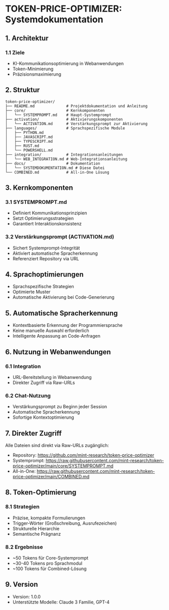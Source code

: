 # TOKEN-PRICE-OPTIMIZER: Systemdokumentation

## 1. Architektur

### 1.1 Ziele
- KI-Kommunikationsoptimierung in Webanwendungen
- Token-Minimierung
- Präzisionsmaximierung

## 2. Struktur

```
token-price-optimizer/
├── README.md              # Projektdokumentation und Anleitung
├── core/                  # Kernkomponenten
│   └── SYSTEMPROMPT.md    # Haupt-Systemprompt
├── activation/            # Aktivierungskomponenten
│   └── ACTIVATION.md      # Verstärkungsprompt zur Aktivierung
├── languages/             # Sprachspezifische Module
│   ├── PYTHON.md
│   ├── JAVASCRIPT.md
│   ├── TYPESCRIPT.md
│   ├── RUST.md
│   └── POWERSHELL.md
├── integration/           # Integrationsanleitungen
│   └── WEB_INTEGRATION.md # Web-Integrationsanleitung
├── docs/                  # Dokumentation
│   └── SYSTEMDOKUMENTATION.md # Diese Datei
└── COMBINED.md            # All-in-One Lösung
```

## 3. Kernkomponenten

### 3.1 SYSTEMPROMPT.md
- Definiert Kommunikationsprinzipien
- Setzt Optimierungsstrategien
- Garantiert Interaktionskonsistenz

### 3.2 Verstärkungsprompt (ACTIVATION.md)
- Sichert Systemprompt-Integrität
- Aktiviert automatische Spracherkennung
- Referenziert Repository via URL

## 4. Sprachoptimierungen
- Sprachspezifische Strategien
- Optimierte Muster
- Automatische Aktivierung bei Code-Generierung

## 5. Automatische Spracherkennung
- Kontextbasierte Erkennung der Programmiersprache
- Keine manuelle Auswahl erforderlich
- Intelligente Anpassung an Code-Anfragen

## 6. Nutzung in Webanwendungen

### 6.1 Integration
- URL-Bereitstellung in Webanwendung
- Direkter Zugriff via Raw-URLs

### 6.2 Chat-Nutzung
- Verstärkungsprompt zu Beginn jeder Session
- Automatische Spracherkennung
- Sofortige Kontextoptimierung

## 7. Direkter Zugriff
Alle Dateien sind direkt via Raw-URLs zugänglich:
- Repository: https://github.com/mint-research/token-price-optimizer
- Systemprompt: https://raw.githubusercontent.com/mint-research/token-price-optimizer/main/core/SYSTEMPROMPT.md
- All-in-One: https://raw.githubusercontent.com/mint-research/token-price-optimizer/main/COMBINED.md

## 8. Token-Optimierung

### 8.1 Strategien
- Präzise, kompakte Formulierungen
- Trigger-Wörter (Großschreibung, Ausrufezeichen)
- Strukturelle Hierarchie 
- Semantische Prägnanz

### 8.2 Ergebnisse
- ~50 Tokens für Core-Systemprompt
- ~30-40 Tokens pro Sprachmodul
- ~100 Tokens für Combined-Lösung

## 9. Version
- Version: 1.0.0
- Unterstützte Modelle: Claude 3 Familie, GPT-4